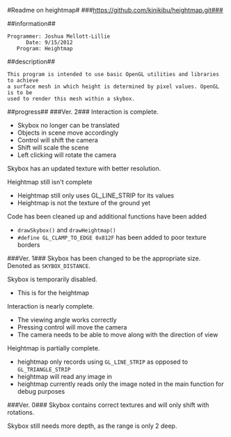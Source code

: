 #Readme on heightmap#
###https://github.com/kinikibu/heightmap.git###

##information##
```
Programmer: Joshua Mellott-Lillie
      Date: 9/15/2012
   Program: Heightmap
```

##description##
```
This program is intended to use basic OpenGL utilities and libraries to achieve
a surface mesh in which height is determined by pixel values. OpenGL is to be
used to render this mesh within a skybox.
```

##progress##
###Ver. 2###
Interaction is complete.
+ Skybox no longer can be translated
+ Objects in scene move accordingly
+ Control will shift the camera
+ Shift will scale the scene
+ Left clicking will rotate the camera

Skybox has an updated texture with better resolution.

Heightmap still isn't complete
+ Heightmap still only uses GL_LINE_STRIP for its values
+ Heightmap is not the texture of the ground yet

Code has been cleaned up and additional functions have been added
+ ```drawSkybox()``` and ```drawHeightmap()```
+ ```#define GL_CLAMP_TO_EDGE 0x812F``` has been added to poor texture borders

###Ver. 1###
Skybox has been changed to be the appropriate size. Denoted as ```SKYBOX_DISTANCE```.

Skybox is temporarily disabled.
+ This is for the heightmap

Interaction is nearly complete.
+ The viewing angle works correctly
+ Pressing control will move the camera
+ The camera needs to be able to move along with the direction of view

Heightmap is partially complete.
+ heightmap only records using ```GL_LINE_STRIP``` as opposed to ```GL_TRIANGLE_STRIP```
+ heightmap will read any image in
+ heightmap currently reads only the image noted in the main function for debug purposes


###Ver. 0###
Skybox contains correct textures and will only shift with rotations.

Skybox still needs more depth, as the range is only 2 deep.
